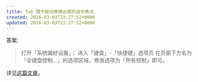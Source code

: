 ```yaml
---
title: Tab 键不能切换弹出框的选中焦点
created: 2016-03-03T23:27:52+0800
updated: 2016-03-03T23:27:52+0800
---
```



答案:

> 打开「系统偏好设置」；
> 进入「键盘」-「快捷键」选项页
> 在页面下方名为「全键盘控制…」的选项区域，修改选项为「所有控制」即可。

详见[这篇文章](https://medium.com/@xavieris/%E6%8A%80%E5%B7%A7-%E5%9C%A8-macos-%E4%B8%8A%E4%B9%9F%E5%8F%AF%E4%BB%A5%E7%94%A8-tab-%E9%94%AE%E5%88%87%E6%8D%A2%E5%AF%B9%E8%AF%9D%E6%A1%86%E7%9A%84%E7%84%A6%E7%82%B9-1fb02d7cd5ed)。

